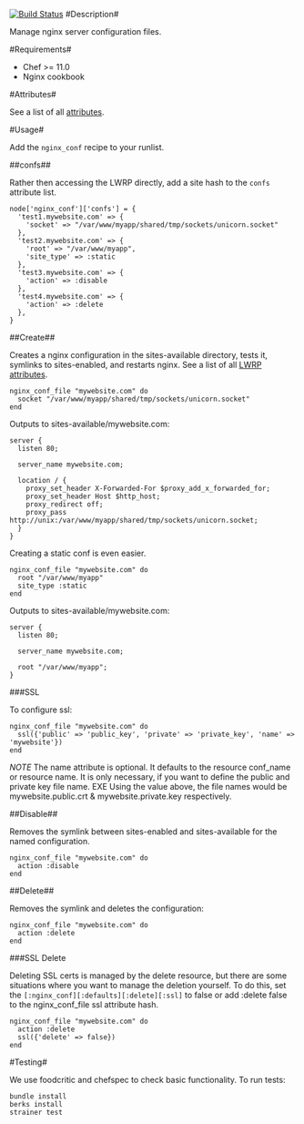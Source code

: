 [![Build Status](https://travis-ci.org/firebelly/chef-nginx_conf.png)](https://travis-ci.org/firebelly/chef-nginx_conf)
#Description#

Manage nginx server configuration files.


#Requirements#
 * Chef >= 11.0
 * Nginx cookbook


#Attributes#

See a list of all [attributes](https://github.com/firebelly/chef-nginx_conf/tree/master/attributes/default.rb).


#Usage#


Add the `nginx_conf` recipe to your runlist.


##confs##

Rather then accessing the LWRP directly, add a site hash to the `confs` attribute list.

    node['nginx_conf']['confs'] = {
      'test1.mywebsite.com' => {
        'socket' => "/var/www/myapp/shared/tmp/sockets/unicorn.socket"
      },
      'test2.mywebsite.com' => {
        'root' => "/var/www/myapp",
        'site_type' => :static
      },
      'test3.mywebsite.com' => {
        'action' => :disable
      },
      'test4.mywebsite.com' => {
        'action' => :delete
      },
    }

##Create##

Creates a nginx configuration in the sites-available directory, tests it, symlinks to sites-enabled, and restarts nginx.  See a list of all [LWRP attributes](https://github.com/firebelly/chef-nginx_conf/tree/master/resources/file.rb).

    nginx_conf_file "mywebsite.com" do
      socket "/var/www/myapp/shared/tmp/sockets/unicorn.socket"
    end

Outputs to sites-available/mywebsite.com:
  
    server {
      listen 80;

      server_name mywebsite.com;

      location / {
        proxy_set_header X-Forwarded-For $proxy_add_x_forwarded_for;
        proxy_set_header Host $http_host;
        proxy_redirect off;
        proxy_pass http://unix:/var/www/myapp/shared/tmp/sockets/unicorn.socket;
      }
    }

Creating a static conf is even easier.
  
    nginx_conf_file "mywebsite.com" do
      root "/var/www/myapp"
      site_type :static
    end

Outputs to sites-available/mywebsite.com:
    
    server {
      listen 80;

      server_name mywebsite.com;

      root "/var/www/myapp";
    }

###SSL

To configure ssl:

    nginx_conf_file "mywebsite.com" do
      ssl({'public' => 'public_key', 'private' => 'private_key', 'name' => 'mywebsite'})
    end

*NOTE* The name attribute is optional.  It defaults to the resource conf_name or resource name. It is only necessary, if you want to define the public and private key file name.  EXE Using the value above, the file names would be mywebsite.public.crt & mywebsite.private.key respectively.


##Disable##

Removes the symlink between sites-enabled and sites-available for the named configuration.

    nginx_conf_file "mywebsite.com" do
      action :disable
    end

##Delete##

Removes the symlink and deletes the configuration:

    nginx_conf_file "mywebsite.com" do
      action :delete
    end

###SSL Delete

Deleting SSL certs is managed by the delete resource, but there are some situations where you want to manage the deletion yourself.  To do this, set the `[:nginx_conf][:defaults][:delete][:ssl]` to false or add :delete false to the nginx_conf_file ssl attribute hash.

    nginx_conf_file "mywebsite.com" do
      action :delete
      ssl({'delete' => false})
    end


#Testing#

We use foodcritic and chefspec to check basic functionality.  To run tests:

    bundle install
    berks install
    strainer test